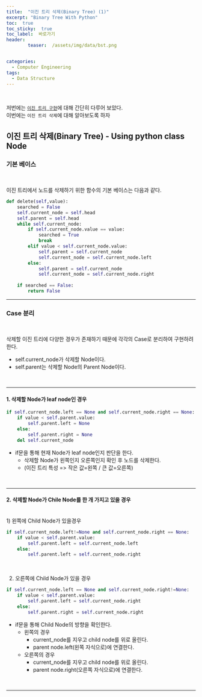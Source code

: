 ```yaml
---
title:  "이진 트리 삭제(Binary Tree) (1)"  
excerpt: "Binary Tree With Python"
toc:  true
toc_sticky:  true
toc_label:  바로가기
header:
        teaser:  /assets/img/data/bst.png


categories:
  - Computer Engineering
tags:
  - Data Structure
---
```

<br/>

저번에는 [`이진 트리 구현`](https://pome95.github.io/computer%20engineering/bst/)에 대해 간단히 다루어 보았다.<br/>
이번에는 `이진 트리 삭제`에 대해 알아보도록 하자 <br/>

## 이진 트리 삭제(Binary Tree) - Using python class Node

### 기본 베이스
<br/>

이진 트리에서 노드를 삭제하기 위한 함수의 기본 베이스는 다음과 같다.
```python
def delete(self,value):
    searched = False
    self.current_node = self.head
    self.parent = self.head
    while self.current_node:
        if self.current_node.value == value:
            searched = True
            break
        elif value < self.current_node.value:
            self.parent = self.current_node
            self.current_node = self.current_node.left
        else:
            self.parent = self.current_node
            self.current_node = self.current_node.right
    
    if searched == False:
        return False
```

---

### Case 분리  
<br/>

삭제할 이진 트리에 다양한 경우가 존재하기 때문에 각각의 Case로 분리하여 구현하려한다.
<br/>
* self.current_node가 삭제할 Node이다.  
* self.parent는 삭제할 Node의 Parent Node이다.  
<br/>

---

#### 1. 삭제할 Node가 leaf node인 경우   
```python
if self.current_node.left == None and self.current_node.right == None:
    if value < self.parent.value:
        self.parent.left = None
    else:
        self.parent.right = None
    del self.current_node
```
* if문을 통해 현재 Node가 leaf node인지 판단을 한다.
    * 삭제할 Node가 왼쪽인지 오른쪽인지 확인 후 노드를 삭제한다.
    * (이진 트리 특성 => 작은 값=왼쪽 / 큰 값=오른쪽)

<br/>

---

#### 2. 삭제할 Node가 Chile Node를 한 개 가지고 있을 경우  
<br/>
1) 왼쪽에 Child Node가 있을경우

```python
if self.current_node.left!=None and self.current_node.right == None:
    if value < self.parent.value:
        self.parent.left = self.current_node.left
    else:
        self.parent.left = self.current_node.right
```
<br/>

2) 오른쪽에 Child Node가 있을 경우

```python
if self.current_node.left == None and self.current_node.right!=None:
    if value < self.parent.value:
        self.parent.left = self.current_node.right
    else:
        self.parent.right = self.current_node.right
```

* if문을 통해 Child Node의 방향을 확인한다.
    * 왼쪽의 경우
        * current_node를 지우고 child node를 위로 올린다.
        * parent node.left(왼쪽 자식으로)에 연결한다.
    * 오른쪽의 경우
        * current_node를 지우고 child node를 위로 올린다.
        * parent node.right(오른쪽 자식으로)에 연결한다.  
<br/>

---
